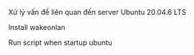 Xử lý vấn đề liên quan đến server  Ubuntu 20.04.6 LTS 

Install wakeonlan

Run script when startup ubuntu